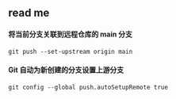 
## read me

#### 将当前分支关联到远程仓库的 main 分支

```commandline
git push --set-upstream origin main
```


#### Git 自动为新创建的分支设置上游分支
```
git config --global push.autoSetupRemote true
```

